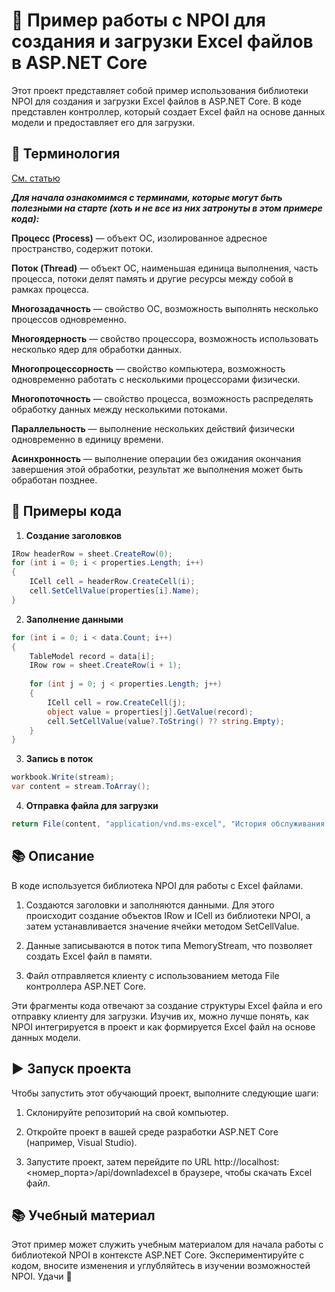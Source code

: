 # 📑 Пример работы с NPOI для создания и загрузки Excel файлов в ASP.NET Core
Этот проект представляет собой пример использования библиотеки NPOI для создания и загрузки Excel файлов в ASP.NET Core. В коде представлен контроллер, который создает Excel файл на основе данных модели и предоставляет его для загрузки.

## 💬 Терминология
[См. статью](https://habr.com/ru/articles/452094/)

***Для начала ознакомимся с терминами, которые могут быть полезными на старте (хоть и не все из них затронуты в этом примере кода):***

**Процесс (Process)** — объект ОС, изолированное адресное пространство, содержит потоки.

**Поток (Thread)** — объект ОС, наименьшая единица выполнения, часть процесса, потоки делят память и другие ресурсы между собой в рамках процесса.

**Многозадачность** — свойство ОС, возможность выполнять несколько процессов одновременно.

**Многоядерность** — свойство процессора, возможность использовать несколько ядер для обработки данных.

**Многопроцессорность** — свойство компьютера, возможность одновременно работать с несколькими процессорами физически.

**Многопоточность** — свойство процесса, возможность распределять обработку данных между несколькими потоками.

**Параллельность** — выполнение нескольких действий физически одновременно в единицу времени.

**Асинхронность** — выполнение операции без ожидания окончания завершения этой обработки, результат же выполнения может быть обработан позднее.

## 🚀 Примеры кода

1.  **Создание заголовков**
```C#
IRow headerRow = sheet.CreateRow(0);
for (int i = 0; i < properties.Length; i++)
{
    ICell cell = headerRow.CreateCell(i);
    cell.SetCellValue(properties[i].Name);
}
```

2.  **Заполнение данными**
```C#
for (int i = 0; i < data.Count; i++)
{
    TableModel record = data[i];
    IRow row = sheet.CreateRow(i + 1);
    
    for (int j = 0; j < properties.Length; j++)
    {
        ICell cell = row.CreateCell(j);
        object value = properties[j].GetValue(record);
        cell.SetCellValue(value?.ToString() ?? string.Empty);
    }
}
```
3.  **Запись в поток**
   ```C#
workbook.Write(stream);
var content = stream.ToArray();
```
4. **Отправка файла для загрузки**
```C#
return File(content, "application/vnd.ms-excel", "История обслуживания.xls");
```

## 📚 Описание
В коде используется библиотека NPOI для работы с Excel файлами.

1. Создаются заголовки и заполняются данными. Для этого происходит создание объектов IRow и ICell из библиотеки NPOI, а затем устанавливается значение ячейки методом SetCellValue.

2. Данные записываются в поток типа MemoryStream, что позволяет создать Excel файл в памяти.

3. Файл отправляется клиенту с использованием метода File контроллера ASP.NET Core.

Эти фрагменты кода отвечают за создание структуры Excel файла и его отправку клиенту для загрузки. Изучив их, можно лучше понять, как NPOI интегрируется в проект и как формируется Excel файл на основе данных модели.

## ▶️ Запуск проекта

Чтобы запустить этот обучающий проект, выполните следующие шаги:

1. Склонируйте репозиторий на свой компьютер.

2. Откройте проект в вашей среде разработки ASP.NET Core (например, Visual Studio).

3. Запустите проект, затем перейдите по URL http://localhost:<номер_порта>/api/downladexcel в браузере, чтобы скачать Excel файл.

## 📚 Учебный материал

Этот пример может служить учебным материалом для начала работы с библиотекой NPOI в контексте ASP.NET Core. Экспериментируйте с кодом, вносите изменения и углубляйтесь в изучении возможностей NPOI. Удачи 🥰
